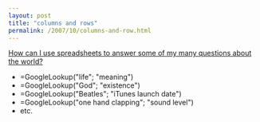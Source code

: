 ```yaml
---
layout: post
title: "columns and rows"
permalink: /2007/10/columns-and-row.html
---
```


<p><a href="http://documents.google.com/support/spreadsheets/bin/answer.py?answer=54199">How can I use spreadsheets to answer some of my many questions about the world?</a>&nbsp; </p>

<ul><li>=GoogleLookup(&quot;life&quot;; &quot;meaning&quot;)</li>

<li>=GoogleLookup(&quot;God&quot;; &quot;existence&quot;)</li>

<li>=GoogleLookup(&quot;Beatles&quot;; &quot;iTunes launch date&quot;)</li>

<li>=GoogleLookup(&quot;one hand clapping&quot;; &quot;sound level&quot;)</li>

<li>etc.</li></ul>


